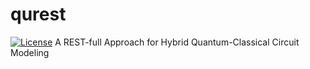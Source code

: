# qurest
[![License](https://img.shields.io/badge/License-Apache%202.0-blue.svg)](https://opensource.org/licenses/Apache-2.0)
A REST-full Approach for Hybrid Quantum-Classical Circuit Modeling
